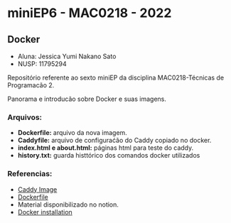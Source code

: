 # miniEP6 - MAC0218 - 2022
## Docker
* Aluna: Jessica Yumi Nakano Sato
* NUSP: 11795294

Repositório referente ao sexto miniEP da disciplina MAC0218-Técnicas de Programacão 2.

Panorama e introducão sobre Docker e suas imagens.

### Arquivos:
- **Dockerfile:** arquivo da nova imagem. 
- **Caddyfile:** arquivo de configuraćão do Caddy copiado no docker.
- **index.html e about.html:** páginas html para teste do caddy.
- **history.txt:** guarda histtórico dos comandos docker utilizados

### Referencias:
- [Caddy Image](https://hub.docker.com/_/caddy) 
- [Dockerfile](https://docs.docker.com/engine/reference/builder/)
- Material disponibilizado no notion.
- [Docker installation](https://www.digitalocean.com/community/tutorials/how-to-install-and-use-docker-on-debian-10)
